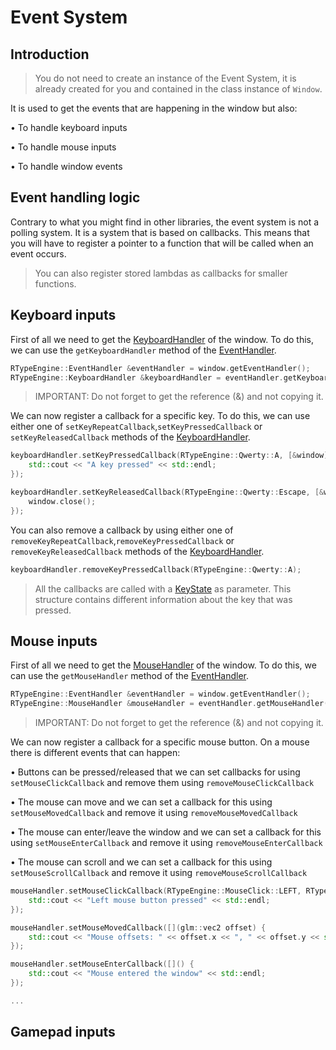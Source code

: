 # Event System

## Introduction

> You do not need to create an instance of the Event System, it is already created for you and contained in the class instance of `Window`.

It is used to get the events that are happening in the window but also:

• To handle keyboard inputs

• To handle mouse inputs

• To handle window events

## Event handling logic

Contrary to what you might find in other libraries, the event system is not a polling system. It is a system that is based on callbacks. This means that you will have to register a pointer to a function that will be called when an event occurs.

> You can also register stored lambdas as callbacks for smaller functions.

## Keyboard inputs

First of all we need to get the [KeyboardHandler](classRTypeEngine_1_1KeyboardHandler.html) of the window. To do this, we can use the `getKeyboardHandler` method of the [EventHandler](classRTypeEngine_1_1EventHandler.html).

```cpp
RTypeEngine::EventHandler &eventHandler = window.getEventHandler();
RTypeEngine::KeyboardHandler &keyboardHandler = eventHandler.getKeyboardHandler();
```
> IMPORTANT:  Do not forget to get the reference (&) and not copying it.

We can now register a callback for a specific key. To do this, we can use either one of `setKeyRepeatCallback`,`setKeyPressedCallback` or `setKeyReleasedCallback` methods of the [KeyboardHandler](classRTypeEngine_1_1KeyboardHandler.html).

```cpp
keyboardHandler.setKeyPressedCallback(RTypeEngine::Qwerty::A, [&window] (const RTypeEngine::KeyState &s) {
    std::cout << "A key pressed" << std::endl;
});

keyboardHandler.setKeyReleasedCallback(RTypeEngine::Qwerty::Escape, [&window] (const RTypeEngine::KeyState &s) {
    window.close();
});
```

You can also remove a callback by using either one of `removeKeyRepeatCallback`,`removeKeyPressedCallback` or `removeKeyReleasedCallback` methods of the [KeyboardHandler](classRTypeEngine_1_1KeyboardHandler.html).

```cpp
keyboardHandler.removeKeyPressedCallback(RTypeEngine::Qwerty::A);
```

> All the callbacks are called with a [KeyState](structRTypeEngine_1_1KeyState__s.html) as parameter. This structure contains different information about the key that was pressed.

## Mouse inputs

First of all we need to get the [MouseHandler](classRTypeEngine_1_1MouseHandler.html) of the window. To do this, we can use the `getMouseHandler` method of the [EventHandler](classRTypeEngine_1_1EventHandler.html).

```cpp
RTypeEngine::EventHandler &eventHandler = window.getEventHandler();
RTypeEngine::MouseHandler &mouseHandler = eventHandler.getMouseHandler();
```

> IMPORTANT:  Do not forget to get the reference (&) and not copying it.

We can now register a callback for a specific mouse button. On a mouse there is different events that can happen:

• Buttons can be pressed/released that we can set callbacks for using `setMouseClickCallback` and remove them using `removeMouseClickCallback`

• The mouse can move and we can set a callback for this using `setMouseMovedCallback` and remove it using `removeMouseMovedCallback`

• The mouse can enter/leave the window and we can set a callback for this using `setMouseEnterCallback` and remove it using `removeMouseEnterCallback`

• The mouse can scroll and we can set a callback for this using `setMouseScrollCallback` and remove it using `removeMouseScrollCallback`

```cpp
mouseHandler.setMouseClickCallback(RTypeEngine::MouseClick::LEFT, RTypeEngine::MouseClickType::MOUSE_PRESS, [] {
    std::cout << "Left mouse button pressed" << std::endl;
});

mouseHandler.setMouseMovedCallback([](glm::vec2 offset) {
    std::cout << "Mouse offsets: " << offset.x << ", " << offset.y << std::endl;
});

mouseHandler.setMouseEnterCallback([]() {
    std::cout << "Mouse entered the window" << std::endl;
});

...
```

## Gamepad inputs


